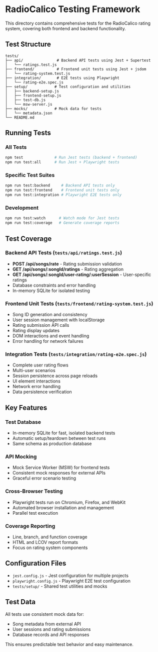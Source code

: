 # RadioCalico Testing Framework

This directory contains comprehensive tests for the RadioCalico rating system, covering both frontend and backend functionality.

## Test Structure

```
tests/
├── api/               # Backend API tests using Jest + Supertest
│   └── ratings.test.js
├── frontend/          # Frontend unit tests using Jest + jsdom
│   └── rating-system.test.js
├── integration/       # E2E tests using Playwright
│   └── rating-e2e.spec.js
├── setup/            # Test configuration and utilities
│   ├── backend-setup.js
│   ├── frontend-setup.js
│   ├── test-db.js
│   └── msw-server.js
├── mocks/            # Mock data for tests
│   └── metadata.json
└── README.md
```

## Running Tests

### All Tests
```bash
npm test              # Run Jest tests (backend + frontend)
npm run test:all      # Run Jest + Playwright tests
```

### Specific Test Suites
```bash
npm run test:backend     # Backend API tests only
npm run test:frontend    # Frontend unit tests only
npm run test:integration # Playwright E2E tests only
```

### Development
```bash
npm run test:watch      # Watch mode for Jest tests
npm run test:coverage   # Generate coverage reports
```

## Test Coverage

### Backend API Tests (`tests/api/ratings.test.js`)
- **POST /api/songs/rate** - Rating submission validation
- **GET /api/songs/:songId/ratings** - Rating aggregation
- **GET /api/songs/:songId/user-rating/:userSession** - User-specific ratings
- Database constraints and error handling
- In-memory SQLite for isolated testing

### Frontend Unit Tests (`tests/frontend/rating-system.test.js`)
- Song ID generation and consistency
- User session management with localStorage
- Rating submission API calls
- Rating display updates
- DOM interactions and event handling
- Error handling for network failures

### Integration Tests (`tests/integration/rating-e2e.spec.js`)
- Complete user rating flows
- Multi-user scenarios
- Session persistence across page reloads
- UI element interactions
- Network error handling
- Data persistence verification

## Key Features

### Test Database
- In-memory SQLite for fast, isolated backend tests
- Automatic setup/teardown between test runs
- Same schema as production database

### API Mocking
- Mock Service Worker (MSW) for frontend tests
- Consistent mock responses for external APIs
- Graceful error scenario testing

### Cross-Browser Testing
- Playwright tests run on Chromium, Firefox, and WebKit
- Automated browser installation and management
- Parallel test execution

### Coverage Reporting
- Line, branch, and function coverage
- HTML and LCOV report formats
- Focus on rating system components

## Configuration Files

- `jest.config.js` - Jest configuration for multiple projects
- `playwright.config.js` - Playwright E2E test configuration
- `tests/setup/` - Shared test utilities and mocks

## Test Data

All tests use consistent mock data for:
- Song metadata from external API
- User sessions and rating submissions
- Database records and API responses

This ensures predictable test behavior and easy maintenance.